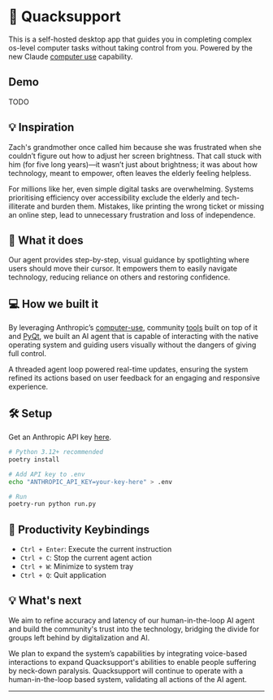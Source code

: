 # 🦆 Quacksupport

This is a self-hosted desktop app that guides you in completing complex os-level computer tasks without taking control from you. Powered by the new Claude [computer use](https://www.anthropic.com/news/3-5-models-and-computer-use) capability.

## Demo

TODO 

## 💡 Inspiration

Zach's grandmother once called him because she was frustrated when she couldn’t figure out how to adjust her screen brightness. That call stuck with him (for five long years)—it wasn’t just about brightness; it was about how technology, meant to empower, often leaves the elderly feeling helpless.

For millions like her, even simple digital tasks are overwhelming. Systems prioritising efficiency over accessibility exclude the elderly and tech-illiterate and burden them. Mistakes, like printing the wrong ticket or missing an online step, lead to unnecessary frustration and loss of independence.

## 🎯 What it does
Our agent provides step-by-step, visual guidance by spotlighting where users should move their cursor. It empowers them to easily navigate technology, reducing reliance on others and restoring confidence.

## 💻 How we built it

By leveraging Anthropic’s [computer-use](https://docs.anthropic.com/en/docs/build-with-claude/computer-use), community [tools](https://github.com/suitedaces/computer-agent) built on top of it and [PyQt](https://wiki.python.org/moin/PyQt), we built an AI agent that is capable of interacting with the native operating system and guiding users visually without the dangers of giving full control.

A threaded agent loop powered real-time updates, ensuring the system refined its actions based on user feedback for an engaging and responsive experience.

## 🛠️ Setup

Get an Anthropic API key [here]([https://console.anthropic.com/keys](https://console.anthropic.com/dashboard)).

```bash
# Python 3.12+ recommended
poetry install 

# Add API key to .env
echo "ANTHROPIC_API_KEY=your-key-here" > .env

# Run
poetry-run python run.py
```

## 🔑 Productivity Keybindings
- `Ctrl + Enter`: Execute the current instruction
- `Ctrl + C`: Stop the current agent action
- `Ctrl + W`: Minimize to system tray
- `Ctrl + Q`: Quit application

## 💡 What's next

We aim to refine accuracy and latency of our human-in-the-loop AI agent and build the community's trust into the technology, bridging the divide for groups left behind by digitalization and AI. 

We plan to expand the system’s capabilities by integrating voice-based interactions to expand Quacksupport's abilities to enable people suffering by neck-down paralysis. Quacksupport will continue to operate with a human-in-the-loop based system, validating all actions of the AI agent.

---
